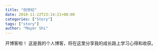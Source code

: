 ```yaml
---
title: "创世纪"
date: 2018-11-22T23:14:21+08:00
categories: ["Story"]
tags: ["story"]
author: "Mayer Shi"
---
```


开博客啦！ 这是我的个人博客，将在这里分享我的成长路上学习心得和收获。

<!--more-->